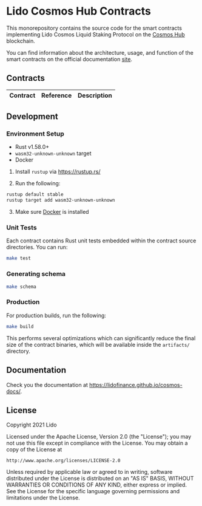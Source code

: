 # Lido Cosmos Hub Contracts

This monorepository contains the source code for the smart contracts implementing Lido Cosmos Liquid Staking Protocol on the [Cosmos Hub](https://hub.cosmos.network) blockchain.

You can find information about the architecture, usage, and function of the smart contracts on the official documentation [site](https://lidofinance.github.io/cosmos-docs/).


## Contracts
| Contract                                            | Reference                                              | Description                                                                                                                        |
| --------------------------------------------------- | ------------------------------------------------------ | ---------------------------------------------------------------------------------------------------------------------------------- |


## Development

### Environment Setup

- Rust v1.58.0+
- `wasm32-unknown-unknown` target
- Docker

1. Install `rustup` via https://rustup.rs/

2. Run the following:

```sh
rustup default stable
rustup target add wasm32-unknown-unknown
```

3. Make sure [Docker](https://www.docker.com/) is installed

### Unit Tests

Each contract contains Rust unit tests embedded within the contract source directories. You can run:

```sh
make test
```

### Generating schema

```sh
make schema
```

### Production

For production builds, run the following:

```sh
make build
```

This performs several optimizations which can significantly reduce the final size of the contract binaries, which will be available inside the `artifacts/` directory.

## Documentation

Check you the documentation at https://lidofinance.github.io/cosmos-docs/.

## License

Copyright 2021 Lido

Licensed under the Apache License, Version 2.0 (the "License");
you may not use this file except in compliance with the License.
You may obtain a copy of the License at

    http://www.apache.org/licenses/LICENSE-2.0

Unless required by applicable law or agreed to in writing, software
distributed under the License is distributed on an "AS IS" BASIS,
WITHOUT WARRANTIES OR CONDITIONS OF ANY KIND, either express or implied.
See the License for the specific language governing permissions and
limitations under the License.
